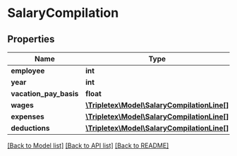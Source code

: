 # SalaryCompilation

## Properties
Name | Type | Description | Notes
------------ | ------------- | ------------- | -------------
**employee** | **int** |  | [optional] 
**year** | **int** |  | [optional] 
**vacation_pay_basis** | **float** |  | [optional] 
**wages** | [**\Tripletex\Model\SalaryCompilationLine[]**](SalaryCompilationLine.md) |  | [optional] 
**expenses** | [**\Tripletex\Model\SalaryCompilationLine[]**](SalaryCompilationLine.md) |  | [optional] 
**deductions** | [**\Tripletex\Model\SalaryCompilationLine[]**](SalaryCompilationLine.md) |  | [optional] 

[[Back to Model list]](../../README.md#documentation-for-models) [[Back to API list]](../../README.md#documentation-for-api-endpoints) [[Back to README]](../../README.md)

